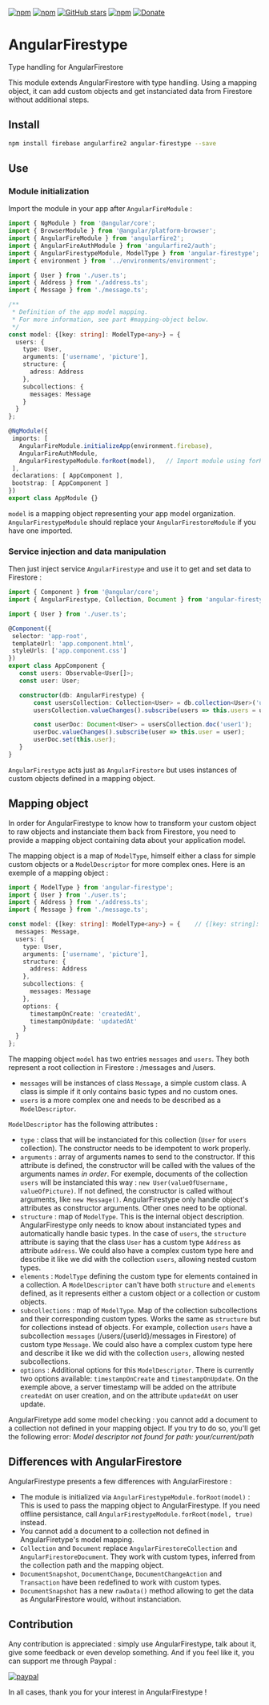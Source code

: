 [![npm](https://img.shields.io/npm/v/angular-firestype.svg)](https://www.npmjs.com/package/angular-firestype) [![npm](https://img.shields.io/npm/dt/angular-firestype.svg)](https://www.npmjs.com/package/angular-firestype) [![GitHub stars](https://img.shields.io/github/stars/bricepepin/angular-firestype.svg)](https://github.com/bricepepin/angular-firestype) [![npm](https://img.shields.io/npm/l/angular-firestype.svg)](https://www.npmjs.com/package/angular-firestype) [![Donate](https://img.shields.io/badge/Donate-PayPal-green.svg)](https://www.paypal.com/cgi-bin/webscr?cmd=_s-xclick&hosted_button_id=9SXR8KQPHKUG6)

# AngularFirestype
Type handling for AngularFirestore

This module extends AngularFirestore with type handling.
Using a mapping object, it can add custom objects and get instanciated data from Firestore without additional steps.

## Install
```bash
npm install firebase angularfire2 angular-firestype --save
```

## Use
### Module initialization
Import the module in your app after `AngularFireModule` :
```ts
import { NgModule } from '@angular/core';
import { BrowserModule } from '@angular/platform-browser';
import { AngularFireModule } from 'angularfire2';
import { AngularFireAuthModule } from 'angularfire2/auth';
import { AngularFirestypeModule, ModelType } from 'angular-firestype';
import { environment } from '../environments/environment';

import { User } from './user.ts';
import { Address } from './address.ts';
import { Message } from './message.ts';

/**
 * Definition of the app model mapping.
 * For more information, see part #mapping-object below.
 */
const model: {[key: string]: ModelType<any>} = {
  users: {
    type: User,
    arguments: ['username', 'picture'],
    structure: {
      adress: Address
    },
    subcollections: {
      messages: Message
    }
  }
};

@NgModule({
 imports: [
   AngularFireModule.initializeApp(environment.firebase),
   AngularFireAuthModule,
   AngularFirestypeModule.forRoot(model),   // Import module using forRoot() to add mapping information
 ],
 declarations: [ AppComponent ],
 bootstrap: [ AppComponent ]
})
export class AppModule {}
```
`model` is a mapping object representing your app model organization.
`AngularFirestypeModule` should replace your `AngularFirestoreModule` if you have one imported.

### Service injection and data manipulation
Then just inject service `AngularFirestype` and use it to get and set data to Firestore :
```ts
import { Component } from '@angular/core';
import { AngularFirestype, Collection, Document } from 'angular-firestype';

import { User } from './user.ts';

@Component({
 selector: 'app-root',
 templateUrl: 'app.component.html',
 styleUrls: ['app.component.css']
})
export class AppComponent {
   const users: Observable<User[]>;
   const user: User;

   constructor(db: AngularFirestype) {
       const usersCollection: Collection<User> = db.collection<User>('users');
       usersCollection.valueChanges().subscribe(users => this.users = users);

       const userDoc: Document<User> = usersCollection.doc('user1');
       userDoc.valueChanges().subscribe(user => this.user = user);
       userDoc.set(this.user);
   }
}
```
`AngularFirestype` acts just as `AngularFirestore` but uses instances of custom objects defined in a mapping object.

## Mapping object
In order for AngularFirestype to know how to transform your custom object to raw objects and instanciate them back from Firestore, you need to provide a mapping object containing data about your application model.

The mapping object is a map of `ModelType`, himself either a class for simple custom objects or a `ModelDescriptor` for more complex ones.
Here is an exemple of a mapping object :
```ts
import { ModelType } from 'angular-firestype';
import { User } from './user.ts';
import { Address } from './address.ts';
import { Message } from './message.ts';

const model: {[key: string]: ModelType<any>} = {    // {[key: string]: ModelType<any>} for TypeScript type check
  messages: Message,
  users: {
    type: User,
    arguments: ['username', 'picture'],
    structure: {
      address: Address
    },
    subcollections: {
      messages: Message
    },
    options: {
      timestampOnCreate: 'createdAt',
      timestampOnUpdate: 'updatedAt'
    }
  }
};
```

The mapping object `model` has two entries `messages` and `users`. They both represent a root collection in Firestore : /messages and /users.
- `messages` will be instances of class `Message`, a simple custom class. A class is simple if it only contains basic types and no custom ones.
- `users` is a more complex one and needs to be described as a `ModelDescriptor`.

 `ModelDescriptor` has the following attributes :
- `type` : class that will be instanciated for this collection (`User` for `users` collection).
 The constructor needs to be idempotent to work properly.
- `arguments` : array of arguments names to send to the constructor.
 If this attribute is defined, the constructor will be called with the values of the arguments names *in order*.
 For exemple, documents of the collection `users` will be instanciated this way : `new User(valueOfUsername, valueOfPicture)`.
 If not defined, the constructor is called without arguments, like `new Message()`.
 AngularFirestype only handle object's attributes as constructor arguments. Other ones need to be optional.
- `structure` : map of `ModelType`. This is the internal object description. AngularFirestype only needs to know about instanciated types and automatically handle basic types.
 In the case of `users`, the `structure` attribute is saying that the class `User` has a custom type `Address` as attribute `address`. We could also have a complex custom type here and describe it like we did with the collection `users`, allowing nested custom types.
- `elements` : `ModelType` defining the custom type for elements contained in a collection. A  `ModelDescriptor` can't have both `structure` and `elements` defined, as it represents either a custom object or a collection or custom objects.
- `subcollections` : map of `ModelType`. Map of the collection subcollections and their corresponding custom types.
 Works the same as `structure` but for collections instead of objects.
 For example, collection `users` have a subcollection `messages` (/users/{userId}/messages in Firestore) of custom type `Message`. We could also have a complex custom type here and describe it like we did with the collection `users`, allowing nested subcollections.
 - `options` : Additional options for this `ModelDescriptor`. There is currently two options available: `timestampOnCreate` and `timestampOnUpdate`. On the exemple above, a server timestamp will be added on the attribute `createdAt` on user creation, and on the attribute `updatedAt` on user update.

AngularFiretype add some model checking : you cannot add a document to a collection not defined in your mapping object. If you try to do so, you'll get the following error: *Model descriptor not found for path: your/current/path*

## Differences with AngularFirestore
AngularFirestype presents a few differences with AngularFirestore :
- The module is initialized via `AngularFirestypeModule.forRoot(model)` :
    This is used to pass the mapping object to AngularFirestype. If you need offline persistance, call `AngularFirestypeModule.forRoot(model, true)` instead.
- You cannot add a document to a collection not defined in AngularFiretype's model mapping.
- `Collection` and `Document` replace `AngularFirestoreCollection` and `AngularFirestoreDocument`.
    They work with custom types, inferred from the collection path and the mapping object.
- `DocumentSnapshot`, `DocumentChange`, `DocumentChangeAction` and `Transaction` have been redefined to work with custom types.
- `DocumentSnapshot` has a new `rawData()` method allowing to get the data as AngularFirestore would, without instanciation.

## Contribution
Any contribution is appreciated : simply use AngularFirestype, talk about it, give some feedback or even develop something. And if you feel like it, you can support me through Paypal :

[![paypal](https://www.paypalobjects.com/en_US/i/btn/btn_donateCC_LG.gif)](https://www.paypal.com/cgi-bin/webscr?cmd=_s-xclick&hosted_button_id=9SXR8KQPHKUG6)

In all cases, thank you for your interest in AngularFirestype !